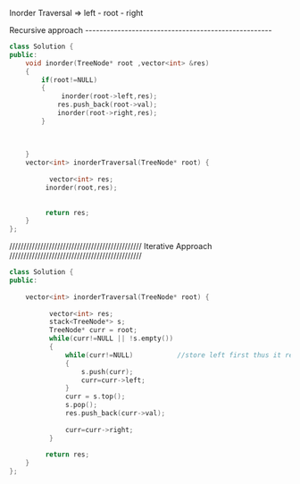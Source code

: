 

Inorder Traversal =>  left - root - right


Recursive approach ----------------------------------------------------
```c++
class Solution {
public:
    void inorder(TreeNode* root ,vector<int> &res)
    {   
        if(root!=NULL)
        {
             inorder(root->left,res);
            res.push_back(root->val);
            inorder(root->right,res);
        } 
       
        
        
    }
    vector<int> inorderTraversal(TreeNode* root) {
         
          vector<int> res;
         inorder(root,res);
        
          
         return res;
    }
};

```
/////////////////////////////////////////////// Iterative Approach ///////////////////////////////////////////////
``` c++
class Solution {
public:
   
    vector<int> inorderTraversal(TreeNode* root) {
         
          vector<int> res;
          stack<TreeNode*> s;
          TreeNode* curr = root; 
          while(curr!=NULL || !s.empty())
          {
              while(curr!=NULL)           //store left first thus it reads left first and than it read root and then later we add the right
              {
                  s.push(curr);
                  curr=curr->left;
              }
              curr = s.top();
              s.pop();
              res.push_back(curr->val);
              
              curr=curr->right;
          }
          
         return res;
    }
};
```

